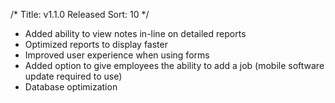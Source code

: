 /*
Title: v1.1.0 Released
Sort: 10
*/
   - Added ability to view notes in-line on detailed reports
   - Optimized reports to display faster
   - Improved user experience when using forms
   - Added option to give employees the ability to add a job (mobile software update required to use)
   - Database optimization